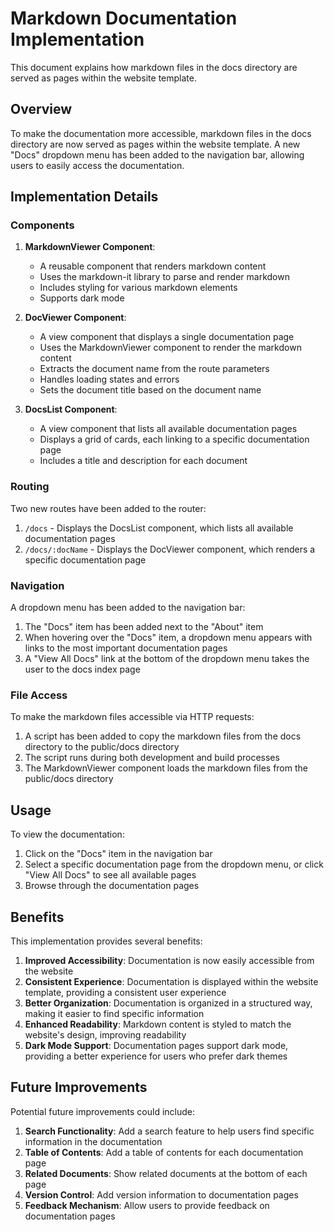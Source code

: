 # Markdown Documentation Implementation

This document explains how markdown files in the docs directory are served as pages within the website template.

## Overview

To make the documentation more accessible, markdown files in the docs directory are now served as pages within the website template. A new "Docs" dropdown menu has been added to the navigation bar, allowing users to easily access the documentation.

## Implementation Details

### Components

1. **MarkdownViewer Component**:
   - A reusable component that renders markdown content
   - Uses the markdown-it library to parse and render markdown
   - Includes styling for various markdown elements
   - Supports dark mode

2. **DocViewer Component**:
   - A view component that displays a single documentation page
   - Uses the MarkdownViewer component to render the markdown content
   - Extracts the document name from the route parameters
   - Handles loading states and errors
   - Sets the document title based on the document name

3. **DocsList Component**:
   - A view component that lists all available documentation pages
   - Displays a grid of cards, each linking to a specific documentation page
   - Includes a title and description for each document

### Routing

Two new routes have been added to the router:

1. `/docs` - Displays the DocsList component, which lists all available documentation pages
2. `/docs/:docName` - Displays the DocViewer component, which renders a specific documentation page

### Navigation

A dropdown menu has been added to the navigation bar:

1. The "Docs" item has been added next to the "About" item
2. When hovering over the "Docs" item, a dropdown menu appears with links to the most important documentation pages
3. A "View All Docs" link at the bottom of the dropdown menu takes the user to the docs index page

### File Access

To make the markdown files accessible via HTTP requests:

1. A script has been added to copy the markdown files from the docs directory to the public/docs directory
2. The script runs during both development and build processes
3. The MarkdownViewer component loads the markdown files from the public/docs directory

## Usage

To view the documentation:

1. Click on the "Docs" item in the navigation bar
2. Select a specific documentation page from the dropdown menu, or click "View All Docs" to see all available pages
3. Browse through the documentation pages

## Benefits

This implementation provides several benefits:

1. **Improved Accessibility**: Documentation is now easily accessible from the website
2. **Consistent Experience**: Documentation is displayed within the website template, providing a consistent user experience
3. **Better Organization**: Documentation is organized in a structured way, making it easier to find specific information
4. **Enhanced Readability**: Markdown content is styled to match the website's design, improving readability
5. **Dark Mode Support**: Documentation pages support dark mode, providing a better experience for users who prefer dark themes

## Future Improvements

Potential future improvements could include:

1. **Search Functionality**: Add a search feature to help users find specific information in the documentation
2. **Table of Contents**: Add a table of contents for each documentation page
3. **Related Documents**: Show related documents at the bottom of each page
4. **Version Control**: Add version information to documentation pages
5. **Feedback Mechanism**: Allow users to provide feedback on documentation pages
